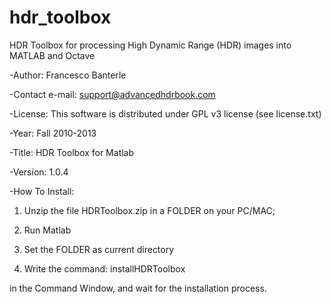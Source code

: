 hdr_toolbox
===========

HDR Toolbox for processing High Dynamic Range (HDR) images into MATLAB and Octave

-Author: Francesco Banterle


-Contact e-mail: support@advancedhdrbook.com


-License: This software is distributed under GPL v3 license (see license.txt)


-Year: Fall 2010-2013


-Title: HDR Toolbox for Matlab


-Version: 1.0.4


-How To Install:

1) Unzip the file HDRToolbox.zip in a FOLDER on your PC/MAC;

2) Run Matlab

3) Set the FOLDER as current directory

4) Write the command:
installHDRToolbox

in the Command Window, and wait for the installation process.
